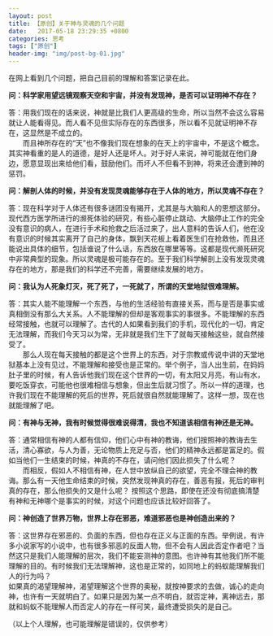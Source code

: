 ```yaml
---
layout: post
title: 【原创】关于神与灵魂的几个问题
date:   2017-05-18 23:29:35 +0800
categories: 思考
tags: ["原创"]
header-img: "img/post-bg-01.jpg"
---
```


在网上看到几个问题，把自己目前的理解和答案记录在此。

**问：科学家用望远镜观察天空和宇宙，并没有发现神，是否可以证明神不存在？**

答：用我们现在的话来说，神就是比我们人更高级的生命，所以当然不会这么容易就让人能看得见。而人看不见但实际存在的东西很多，所以看不见就证明神不存在，这显然是不成立的。<br>
　　而且神所存在的“天”也不像我们现在想象的在天上的宇宙中，不是这个概念。其实神看重的是人的道德，是好人还是坏人。对于好人来说，神可能就在他们身边，愿意显现出来给他们看，鼓励他们。而坏人不但看不到神，将来还会遭到神的惩罚。

**问：解剖人体的时候，并没有发现灵魂能够存在于人体的地方，所以灵魂不存在？**

答：现在科学对于人体还有很多谜团没有揭开，尤其是与大脑和人的思想这部分。现代西方医学所进行的濒死体验的研究，有些心脏停止跳动、大脑停止工作的完全没有意识的病人，在进行手术和抢救之后活过来了，出人意料的告诉人们，他在没有意识的时候其实离开了自己的身体，飘到天花板上看着医生们在抢救他，而且还能说出具体的细节，包括谁说了什么话，东西放在哪里等等。这都是现代濒死研究中非常典型的现象。所以灵魂是极可能存在的。至于我们科学解剖上没有发现灵魂存在的地方，那是我们的科学还不完善，需要继续发展的地方。

**问：我认为人死象灯灭，死了死了，一死就了，所谓的天堂地狱很难理解。**

答：其实人能不能理解一个东西，与他的生活经验有直接关系，而与是否是事实或真相倒没有那么大关系。人不能理解的但却是客观事实的事很多。不能理解的东西经常接触，也就可以理解了。古代的人如果看到我们的手机，现代化的一切，肯定无法理解，而我们今天习以为常，无非就是我们生下了就每天接触这些，就自然接受了。<br>
　　那么人现在每天接触的都是这个世界上的东西，对于宗教或传说中讲的天堂地狱基本上没有见过，不能理解和接受也是正常的。举个例子，当人出生前，在妈妈肚子里的时候，有人告诉他我们现在这个世界的一切，有太阳又月亮，有山有水，要吃饭穿衣，可能他也很难相信与想象，但出生后就习惯了。所以一样的道理，也许我们现在不能理解的死后的世界，死后就很自然就能理解了。这样一想，现在也就能理解了吧。

**问：有神与无神，我有时候觉得很难说得清，我也不知道该相信有神还是无神。**

答：通常相信有神的人都有信仰，他们心中有神的教诲，他们按照神的教诲去生活，清心寡欲，与人为善，无论物质上充足与否，他们的精神永远都是富足的。假如当他们一生结束的时候，神真的不存在，请问他们因此损失了什么呢？<br>
　　而相反，假如人不相信有神，在人世中放纵自己的欲望，完全不理会神的教诲。那么有一天他生命结束的时候，突然发现神真的存在，善恶有报，死后的审判真的存在，那么他损失的又是什么呢？
按照这个思路，即使在还没有彻底搞清楚有神和无神哪个是事实的时候，对这个问题也应该比较好回答了。

**问：神创造了世界万物，世界上存在邪恶，难道邪恶也是神创造出来的？**

答：这世界存在邪恶的、负面的东西，但也存在正义与正面的东西。举例说，有许多小说家写的小说中，也有很多邪恶的反面人物，但不会有人因此否定作者吧？当然这只是我们人能理解的层次，我们不能妄测神的意图。也许神有其他我们所不能理解的目的。有时候我们无法理解神，这也是正常的，如同地上的蚂蚁能理解我们人的行为吗？<br>
如果真的渴望理解神，渴望理解这个世界的奥秘，就按神要求的去做，诚心的走向神，也许有一天就明白了。如果只是因为某一点不明白，就否定神，离神远去，那就和蚂蚁不能理解人而否定人的存在一样可笑，最终遭受损失的是自己。

（以上个人理解，也可能理解是错误的，仅供参考）
